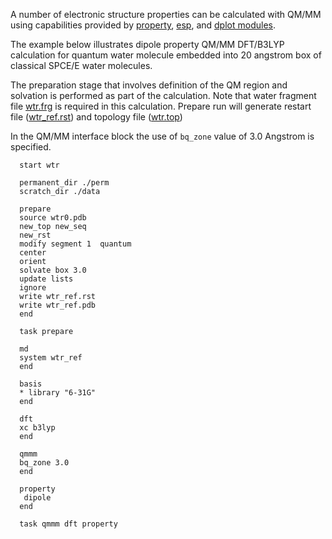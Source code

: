 A number of electronic structure properties can be calculated with QM/MM
using capabilities provided by [property](Properties),
[esp](ESP), and [dplot modules](DPLOT).

The example below illustrates dipole property QM/MM DFT/B3LYP
calculation for quantum water molecule embedded into 20 angstrom box of
classical SPCE/E water molecules.

The preparation stage that involves definition of the QM region and
solvation is performed as part of the calculation. Note that water
fragment file [wtr.frg](WTR.frg) is required in this
calculation. Prepare run will generate restart file
([wtr_ref.rst](wtr_ref.rst)) and topology file
([wtr.top](wtr.top))

In the QM/MM interface block the use of `bq_zone` value of 3.0 Angstrom
is specified.
```
  start wtr

  permanent_dir ./perm  
  scratch_dir ./data

  prepare  
  source wtr0.pdb  
  new_top new_seq  
  new_rst  
  modify segment 1  quantum  
  center  
  orient  
  solvate box 3.0  
  update lists  
  ignore  
  write wtr_ref.rst  
  write wtr_ref.pdb  
  end

  task prepare

  md  
  system wtr_ref  
  end

  basis  
  * library "6-31G"  
  end

  dft  
  xc b3lyp  
  end

  qmmm  
  bq_zone 3.0  
  end

  property  
   dipole  
  end

  task qmmm dft property
```
